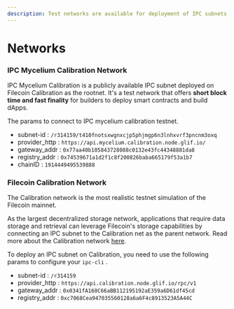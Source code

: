 ```yaml
---
description: Test networks are available for deployment of IPC subnets.
---
```


# Networks

### IPC Mycelium Calibration Network

IPC Mycelium Calibration is a publicly available IPC subnet deployed on Filecoin Calibration as the rootnet. It's a test network that offers **short block time and fast finality** for builders to deploy smart contracts and build dApps.&#x20;

The params to connect to IPC mycelium calibration testnet.

* subnet-id : `/r314159/t410fnotsxwgnxcjp5phjmgp6n3lnhxvrf3pncnm3oxq`
* provider\_http : `https://api.mycelium.calibration.node.glif.io/`
* gateway\_addr : `0x77aa40b105843728088c0132e43fc44348881da8`
* registry\_addr : `0x74539671a1d2f1c8f200826baba665179f53a1b7`
* chainID : `1914449495539888`

### Filecoin Calibration Network

The Calibration network is the most realistic testnet simulation of the Filecoin mainnet.&#x20;

As the largest decentralized storage network, applications that require data storage and retrieval can leverage Filecoin's storage capabilities by connecting an IPC subnet to the Calibration net as the parent network. Read more about the Calibration network [here](https://docs.filecoin.io/networks/calibration).

To deploy an IPC subnet on Calibration, you need to use the following params to configure your `ipc-cli` .

* subnet-id : `/r314159`
* provider\_http : `https://api.calibration.node.glif.io/rpc/v1`
* gateway\_addr : `0x0341fA160C66aBB112195192aE359a6D61df45cd`
* registry\_addr : `0xc7068Cea947035560128a6a6F4c8913523A5A44C`
